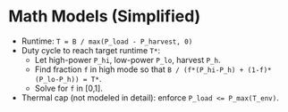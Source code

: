 # Math Models (Simplified)

- Runtime: `T = B / max(P_load - P_harvest, 0)`
- Duty cycle to reach target runtime `T*`:
  - Let high-power `P_hi`, low-power `P_lo`, harvest `P_h`.
  - Find fraction `f` in high mode so that `B / (f*(P_hi-P_h) + (1-f)*(P_lo-P_h)) = T*`.
  - Solve for `f` in [0,1].
- Thermal cap (not modeled in detail): enforce `P_load <= P_max(T_env)`.
